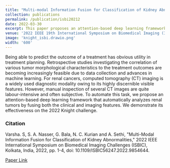 ```yaml
---
title: "Multi-modal Information Fusion for Classification of Kidney Abnormalities"
collection: publications
permalink: /publication/isbi20212
date: 2022-03-30
excerpt: This paper proposes an attention-based deep learning framework that automatically analyzes renal tumors by fusing both the clinical and imaging features.
venue: '2022 IEEE 19th International Symposium on Biomedical Imaging (ISBI)'
image: 'knight_isbi.drawio.png'
width: '600'
---
```


Being able to predict the outcome of a treatment has obvious utility in treatment planning. Retrospective studies investigating the correlation of various tumor morphological characteristics to the treatment outcomes are becoming increasingly feasible due to data collection and advances in machine learning. For renal cancers, computed tomography (CT) imaging is a widely used diagnostic modality owing to its highly discernible visible features. However, manual inspection of several CT images are quite labour-intensive and often subjective. To automate this task, we propose an attention-based deep learning framework that automatically analyzes renal tumors by fusing both the clinical and imaging features. We demonstrate its effectiveness on the 2022 Knight challenge. 

### Citation
Varsha. S, S. A. Nasser, G. Bala, N. C. Kurian and A. Sethi, "Multi-Modal Information Fusion for Classification of Kidney Abnormalities," 2022 IEEE International Symposium on Biomedical Imaging Challenges (ISBIC), Kolkata, India, 2022, pp. 1-4, doi: 10.1109/ISBIC56247.2022.9854644.

[Paper Link](https://ieeexplore.ieee.org/abstract/document/9854644)
